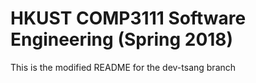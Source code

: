 # HKUST COMP3111 Software Engineering (Spring 2018)

This is the modified README for the dev-tsang branch